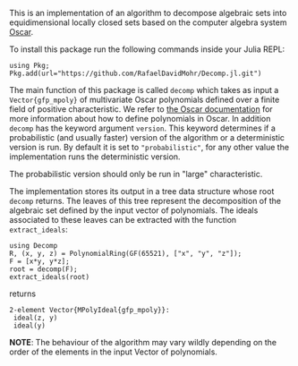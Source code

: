 
This is an implementation of an algorithm to decompose algebraic sets
into equidimensional locally closed sets based on the computer algebra
system [Oscar](https://oscar.computeralgebra.de/). 

To install this package run the following commands inside your Julia
REPL:

    using Pkg; Pkg.add(url="https://github.com/RafaelDavidMohr/Decomp.jl.git")

The main function of this package is called `decomp` which takes as
input a `Vector{gfp_mpoly}` of multivariate Oscar polynomials defined
over a finite field of positive characteristic. We refer to [the Oscar
documentation](https://docs.oscar-system.org/stable/) for more information about how to define polynomials in
Oscar. In addition `decomp` has the keyword argument `version`. This
keyword determines if a probabilistic (and usually faster) version of
the algorithm or a deterministic version is run. By default it is
set to `"probabilistic"`, for any other value the implementation runs
the deterministic version.

The probabilistic version should only be run in "large"
characteristic.

The implementation stores its output in a tree data structure whose
root `decomp` returns. The leaves of this tree represent the decomposition
of the algebraic set defined by the input vector of polynomials. The
ideals associated to these leaves can be extracted with the function
`extract_ideals`: 

    using Decomp
    R, (x, y, z) = PolynomialRing(GF(65521), ["x", "y", "z"]);
    F = [x*y, y*z];
    root = decomp(F);
    extract_ideals(root)

returns

    2-element Vector{MPolyIdeal{gfp_mpoly}}:
     ideal(z, y)
     ideal(y)

**NOTE**: The behaviour of the algorithm may vary wildly depending on the
order of the elements in the input Vector of polynomials.

